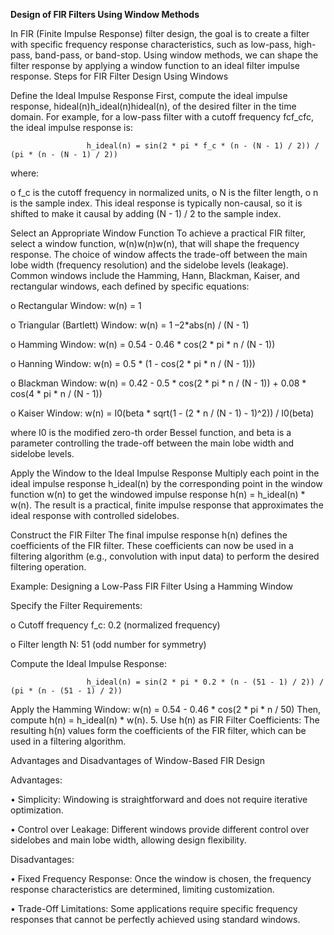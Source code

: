 **Design of FIR Filters Using Window Methods**

In FIR (Finite Impulse Response) filter design, the goal is to create a filter with specific frequency response characteristics, such as low-pass, high-pass, band-pass, or band-stop. Using window methods, we can shape the filter response by applying a window function to an ideal filter impulse response. Steps for FIR Filter Design Using Windows

Define the Ideal Impulse Response First, compute the ideal impulse response, hideal(n)h_ideal(n)hideal(n), of the desired filter in the time domain. For example, for a low-pass filter with a cutoff frequency fcf_cfc, the ideal impulse response is:

                     h_ideal(n) = sin(2 * pi * f_c * (n - (N - 1) / 2)) / (pi * (n - (N - 1) / 2))

where:

o f_c is the cutoff frequency in normalized units, o N is the filter length, o n is the sample index. This ideal response is typically non-causal, so it is shifted to make it causal by adding (N - 1) / 2 to the sample index.

Select an Appropriate Window Function To achieve a practical FIR filter, select a window function, w(n)w(n)w(n), that will shape the frequency response. The choice of window affects the trade-off between the main lobe width (frequency resolution) and the sidelobe levels (leakage). Common windows include the Hamming, Hann, Blackman, Kaiser, and rectangular windows, each defined by specific equations:

o Rectangular Window: w(n) = 1

o Triangular (Bartlett) Window: w(n) = 1 –2*abs(n) / (N - 1)

o Hamming Window: w(n) = 0.54 - 0.46 * cos(2 * pi * n / (N - 1))

o Hanning Window: w(n) = 0.5 * (1 - cos(2 * pi * n / (N - 1)))

o Blackman Window: w(n) = 0.42 - 0.5 * cos(2 * pi * n / (N - 1)) + 0.08 * cos(4 * pi * n / (N - 1))

o Kaiser Window: w(n) = I0(beta * sqrt(1 - (2 * n / (N - 1) - 1)^2)) / I0(beta)

where I0 is the modified zero-th order Bessel function, and beta is a parameter controlling the trade-off between the main lobe width and sidelobe levels.

Apply the Window to the Ideal Impulse Response Multiply each point in the ideal impulse response h_ideal(n) by the corresponding point in the window function w(n) to get the windowed impulse response h(n) = h_ideal(n) * w(n). The result is a practical, finite impulse response that approximates the ideal response with controlled sidelobes.

Construct the FIR Filter The final impulse response h(n) defines the coefficients of the FIR filter. These coefficients can now be used in a filtering algorithm (e.g., convolution with input data) to perform the desired filtering operation.

Example: Designing a Low-Pass FIR Filter Using a Hamming Window

Specify the Filter Requirements:

o Cutoff frequency f_c: 0.2 (normalized frequency)

o Filter length N: 51 (odd number for symmetry)

Compute the Ideal Impulse Response:

                     h_ideal(n) = sin(2 * pi * 0.2 * (n - (51 - 1) / 2)) / (pi * (n - (51 - 1) / 2))

Apply the Hamming Window:
w(n) = 0.54 - 0.46 * cos(2 * pi * n / 50) Then, compute h(n) = h_ideal(n) * w(n). 5. Use h(n) as FIR Filter Coefficients: The resulting h(n) values form the coefficients of the FIR filter, which can be used in a filtering algorithm.

Advantages and Disadvantages of Window-Based FIR Design

Advantages: 

• Simplicity: Windowing is straightforward and does not require iterative optimization. 

• Control over Leakage: Different windows provide different control over sidelobes and main lobe width, allowing design flexibility.

Disadvantages: 

• Fixed Frequency Response: Once the window is chosen, the frequency response characteristics are determined, limiting customization. 

• Trade-Off Limitations: Some applications require specific frequency responses that cannot be perfectly achieved using standard windows.
